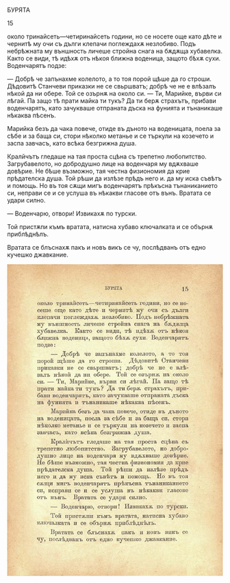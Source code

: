 ﻿БУРЯТА

15

около тринайсеть—четиринайсеть години, но се носете още като дѣте и чернитѣ му очи съ дълги клепачи поглеждахѫ незлобиво. Подъ небрѣжната му външность личеше стройна снага на бѫдѫща хубавелка. Както се види, тѣ идѣхѫ отъ нѣкоя ближна воденица, защото бѣхѫ сухи. Воденчарятъ подзе:

— Добрѣ че запънахме колелото, а то тоя порой щѣше да го строши. Дѣдовитѣ Станчеви приказки не се свьршватъ; добрѣ че не е влѣзалъ нѣкой да ни обере. Той се озърнѫ на около си. — Ти, Марийке, върви си лѣгай. Па защо тѣ прати майка ти тукъ? Да ти берѫ страхътъ, прибави воденчарятъ, като зачукваше отпраната дъска на фунията и тънаникаше нѣкаква пѣсенъ.

Марийка безъ да чака повече, отиде въ дъното на воденицата, поела за сѣбе и за баща си, стори нѣколко метанье и се търкули на козечето и заспа завчасъ, като всѣка безгрижна душа.

Кралйчътъ гледаше на тая проста сцѣна съ трепетно любопитство. Загрубавелото, но добродушно лице на воденчаря му вдѫхваше довѣрие. Не бѣше възможно, тая честна физиономия да крие прѣдателска душа. Той рѣши да излѣзе прѣдъ него и. да му иска съвѣтъ и помощь. Но въ тоя сѫщи мигъ воденчарятъ прѣкъсна тънаниканието си, неправи се и се услуша въ нѣкакви гласове отъ вънъ. Вратата се удари силно.

— Воденчарю, отвори! Извикахѫ по турски.

Той пристѫпи къмъ вратата, натисна хубаво ключалката и се обърнѫ приблѣднѣлъ.

Вратата се блъснахѫ пакъ и новъ викъ се чу, послѣдванъ отъ едно кучешко джавкание.

![original](images/022.jpg)

